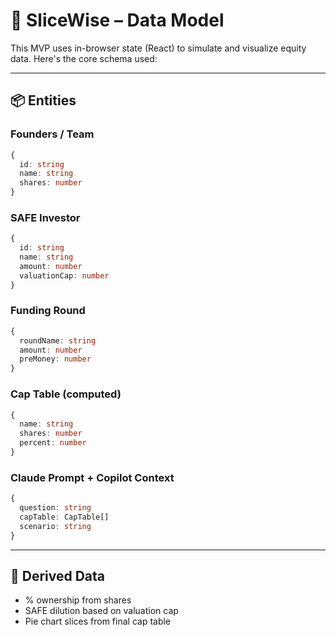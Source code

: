 # 🧩 SliceWise – Data Model

This MVP uses in-browser state (React) to simulate and visualize equity data. Here's the core schema used:

---

## 📦 Entities

### Founders / Team

```ts
{
  id: string
  name: string
  shares: number
}
```

### SAFE Investor

```ts
{
  id: string
  name: string
  amount: number
  valuationCap: number
}
```

### Funding Round

```ts
{
  roundName: string
  amount: number
  preMoney: number
}
```

### Cap Table (computed)

```ts
{
  name: string
  shares: number
  percent: number
}
```

### Claude Prompt + Copilot Context

```ts
{
  question: string
  capTable: CapTable[]
  scenario: string
}
```

---

## 🔁 Derived Data

- % ownership from shares
- SAFE dilution based on valuation cap
- Pie chart slices from final cap table

